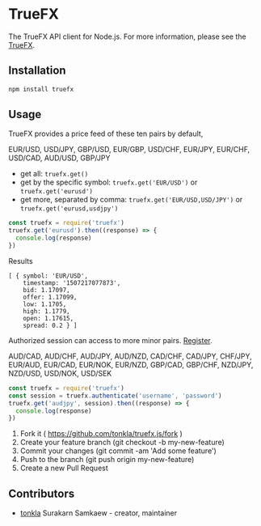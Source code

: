 # TrueFX

The TrueFX API client for Node.js. For more information, please see the [TrueFX](https://www.truefx.com/).

## Installation

```bash
npm install truefx
```

## Usage

TrueFX provides a price feed of these ten pairs by default,

EUR/USD, USD/JPY, GBP/USD, EUR/GBP, USD/CHF, EUR/JPY, EUR/CHF, USD/CAD, AUD/USD, GBP/JPY

- get all: `truefx.get()`
- get by the specific symbol: `truefx.get('EUR/USD')` or `truefx.get('eurusd')`
- get more, separated by comma: `truefx.get('EUR/USD,USD/JPY')` or `truefx.get('eurusd,usdjpy')`

```javascript
const truefx = require('truefx')
truefx.get('eurusd').then((response) => {
  console.log(response)
})
```

Results

```text
[ { symbol: 'EUR/USD',
    timestamp: '1507217077873',
    bid: 1.17097,
    offer: 1.17099,
    low: 1.1705,
    high: 1.1779,
    open: 1.17615,
    spread: 0.2 } ]
```

Authorized session can access to more minor pairs. [Register](https://www.truefx.com).

AUD/CAD, AUD/CHF, AUD/JPY, AUD/NZD, CAD/CHF, CAD/JPY, CHF/JPY, EUR/AUD, EUR/CAD,
EUR/NOK, EUR/NZD, GBP/CAD, GBP/CHF, NZD/JPY, NZD/USD, USD/NOK, USD/SEK

```javascript
const truefx = require('truefx')
const session = truefx.authenticate('username', 'password')
truefx.get('audjpy', session).then((response) => {
  console.log(response)
})
```

1. Fork it ( https://github.com/tonkla/truefx.js/fork )
2. Create your feature branch (git checkout -b my-new-feature)
3. Commit your changes (git commit -am 'Add some feature')
4. Push to the branch (git push origin my-new-feature)
5. Create a new Pull Request

## Contributors

- [tonkla](https://github.com/tonkla) Surakarn Samkaew - creator, maintainer
